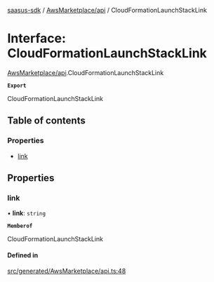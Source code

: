 [saasus-sdk](../README.md) / [AwsMarketplace/api](../modules/AwsMarketplace_api.md) / CloudFormationLaunchStackLink

# Interface: CloudFormationLaunchStackLink

[AwsMarketplace/api](../modules/AwsMarketplace_api.md).CloudFormationLaunchStackLink

**`Export`**

CloudFormationLaunchStackLink

## Table of contents

### Properties

- [link](AwsMarketplace_api.CloudFormationLaunchStackLink.md#link)

## Properties

### link

• **link**: `string`

**`Memberof`**

CloudFormationLaunchStackLink

#### Defined in

[src/generated/AwsMarketplace/api.ts:48](https://github.com/saasus-platform/saasus-sdk-javascript/blob/6b95732/src/generated/AwsMarketplace/api.ts#L48)
